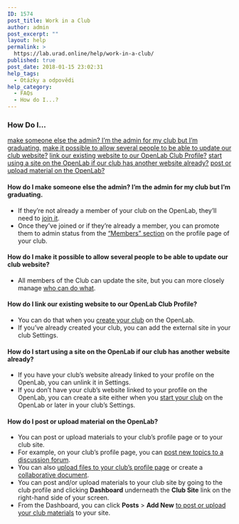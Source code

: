 ```yaml
---
ID: 1574
post_title: Work in a Club
author: admin
post_excerpt: ""
layout: help
permalink: >
  https://lab.urad.online/help/work-in-a-club/
published: true
post_date: 2018-01-15 23:02:31
help_tags:
  - Otázky a odpovědi
help_category:
  - FAQs
  - How do I...?
---
```

<h3>How Do I…</h3>
<a href="https://lab.urad.online/blog/help/work-in-a-club/#changeadmins">make someone else the admin? I’m the admin for my club but I’m graduating.</a>
<a href="https://lab.urad.online/blog/help/work-in-a-club/#multipleadmins">make it possible to allow several people to be able to update our club website?</a>
<a href="https://lab.urad.online/blog/help/work-in-a-club/#linksite">link our existing website to our OpenLab Club Profile?</a>
<a href="https://lab.urad.online/blog/help/work-in-a-club/#newsite">start using a site on the OpenLab if our club has another website already?</a>
<a href="https://lab.urad.online/blog/help/work-in-a-club/#post">post or upload material on the OpenLab?</a><a name="changeadmins"></a>
<h4>How do I make someone else the admin? I’m the admin for my club but I’m graduating.</h4>
<ul>
 	<li>If they’re not already a member of your club on the OpenLab, they’ll need to <a href="https://lab.urad.online/blog/help/joining-a-club/">join it</a>.<a name="change2project"></a></li>
 	<li>Once they’ve joined or if they’re already a member, you can promote them to admin status from the <a href="https://lab.urad.online/blog/help/managing-membership-of-a-course-project-or-club-2/">“Members” section</a> on the profile page of your club.<a name="multipleadmins"></a></li>
</ul>
<h4>How do I make it possible to allow several people to be able to update our club website?</h4>
<ul>
 	<li>All members of the Club can update the site, but you can more closely manage <a href="https://lab.urad.online/blog/help/managing-users-on-your-site/">who can do what</a>.<a name="linksite"></a></li>
</ul>
<h4>How do I link our existing website to our OpenLab Club Profile?</h4>
<ul>
 	<li>You can do that when you <a href="https://lab.urad.online/blog/help/who-can-build-a-site/">create your club</a> on the OpenLab.<a name="newsite"></a></li>
 	<li>If you’ve already created your club, you can add the external site in your club Settings.<a name="linksite"></a></li>
</ul>
<h4>How do I start using a site on the OpenLab if our club has another website already?</h4>
<ul>
 	<li>If you have your club’s website already linked to your profile on the OpenLab, you can unlink it in Settings.</li>
 	<li>If you don’t have your club’s website linked to your profile on the OpenLab, you can create a site either when you <a href="https://lab.urad.online/blog/help/what-is-a-site-on-a-course-project-or-club/">start your club</a> on the OpenLab or later in your club’s Settings.<a name="post"></a></li>
</ul>
<h4>How do I post or upload material on the OpenLab?</h4>
<ul>
 	<li>You can post or upload materials to your club’s profile page or to your club site.</li>
 	<li>For example, on your club’s profile page, you can <a href="https://lab.urad.online/blog/help/discussion-forums/">post new topics to a discussion forum</a>.</li>
 	<li>You can also <a href="https://lab.urad.online/blog/help/using-files/">upload files to your club’s profile page</a> or create a <a href="https://lab.urad.online/blog/help/using-docs/">collaborative document</a>.</li>
 	<li>You can post and/or upload materials to your club site by going to the club profile and clicking <strong>Dashboard</strong> underneath the <strong>Club Site</strong> link on the right-hand side of your screen.</li>
 	<li>From the Dashboard, you can click <strong>Posts</strong> &gt; <strong>Add New</strong> <a href="https://lab.urad.online/blog/help/writing-a-post/">to post or upload your club materials</a> to your site.</li>
</ul>